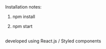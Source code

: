 ##

Installation notes:

1. npm install

2. npm start

##

developed using React.js / Styled components
